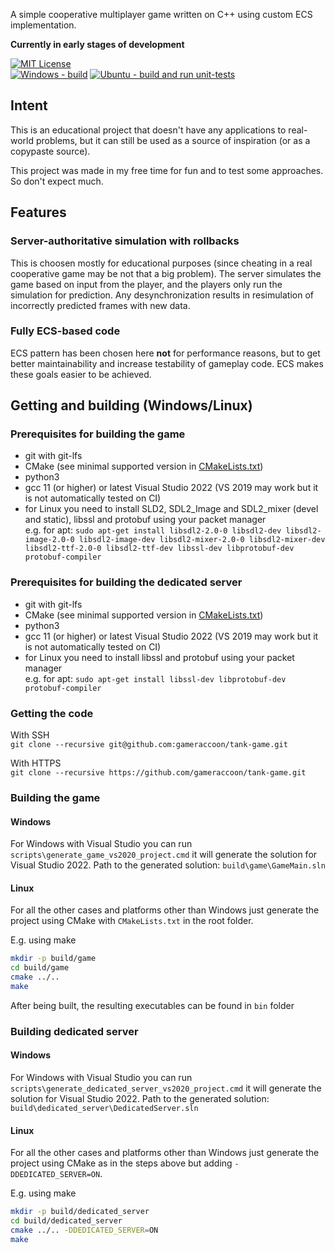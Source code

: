 A simple cooperative multiplayer game written on C++ using custom ECS implementation.

**Currently in early stages of development**

[![MIT License](https://img.shields.io/github/license/gameraccoon/tank-game)](https://github.com/gameraccoon/tank-game/blob/main/License.txt)  
[![Windows - build](https://github.com/gameraccoon/tank-game/actions/workflows/build-game-windows.yml/badge.svg)](https://github.com/gameraccoon/tank-game/actions/workflows/build-game-windows.yml) [![Ubuntu - build and run unit-tests](https://github.com/gameraccoon/tank-game/actions/workflows/build-game-ubuntu.yml/badge.svg)](https://github.com/gameraccoon/tank-game/actions/workflows/build-game-ubuntu.yml)

## Intent
This is an educational project that doesn't have any applications to real-world problems, but it can still be used as a source of inspiration (or as a copypaste source).

This project was made in my free time for fun and to test some approaches. So don't expect much.

## Features
### Server-authoritative simulation with rollbacks
This is choosen mostly for educational purposes (since cheating in a real cooperative game may be not that a big problem). The server simulates the game based on input from the player, and the players only run the simulation for prediction. Any desynchronization results in resimulation of incorrectly predicted frames with new data.

### Fully ECS-based code
ECS pattern has been chosen here **not** for performance reasons, but to get better maintainability and increase testability of gameplay code. ECS makes these goals easier to be achieved.

## Getting and building (Windows/Linux)
### Prerequisites for building the game
- git with git-lfs
- CMake (see minimal supported version in [CMakeLists.txt](https://github.com/gameraccoon/tank-game/blob/main/CMakeLists.txt#L1=))
- python3
- gcc 11 (or higher) or latest Visual Studio 2022 (VS 2019 may work but it is not automatically tested on CI)
- for Linux you need to install SLD2, SDL2_Image and SDL2_mixer (devel and static), libssl and protobuf using your packet manager  
e.g. for apt: `sudo apt-get install libsdl2-2.0-0 libsdl2-dev libsdl2-image-2.0-0 libsdl2-image-dev libsdl2-mixer-2.0-0 libsdl2-mixer-dev libsdl2-ttf-2.0-0 libsdl2-ttf-dev libssl-dev libprotobuf-dev protobuf-compiler`

### Prerequisites for building the dedicated server
- git with git-lfs
- CMake (see minimal supported version in [CMakeLists.txt](https://github.com/gameraccoon/tank-game/blob/main/CMakeLists.txt#L1=))
- python3
- gcc 11 (or higher) or latest Visual Studio 2022 (VS 2019 may work but it is not automatically tested on CI)
- for Linux you need to install libssl and protobuf using your packet manager  
e.g. for apt: `sudo apt-get install libssl-dev libprotobuf-dev protobuf-compiler`

### Getting the code
With SSH  
`git clone --recursive git@github.com:gameraccoon/tank-game.git`

With HTTPS  
`git clone --recursive https://github.com/gameraccoon/tank-game.git`

### Building the game
#### Windows
For Windows with Visual Studio you can run `scripts\generate_game_vs2020_project.cmd` it will generate the solution for Visual Studio 2022. Path to the generated solution: `build\game\GameMain.sln`

#### Linux
For all the other cases and platforms other than Windows just generate the project using CMake with `CMakeLists.txt` in the root folder.

E.g. using make
```bash
mkdir -p build/game
cd build/game
cmake ../..
make
```

After being built, the resulting executables can be found in `bin` folder

### Building dedicated server
#### Windows
For Windows with Visual Studio you can run `scripts\generate_dedicated_server_vs2020_project.cmd` it will generate the solution for Visual Studio 2022. Path to the generated solution: `build\dedicated_server\DedicatedServer.sln`

#### Linux
For all the other cases and platforms other than Windows just generate the project using CMake as in the steps above but adding `-DDEDICATED_SERVER=ON`.

E.g. using make
```bash
mkdir -p build/dedicated_server
cd build/dedicated_server
cmake ../.. -DDEDICATED_SERVER=ON
make
```
